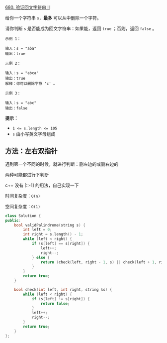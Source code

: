 [680. 验证回文字符串 Ⅱ](https://leetcode-cn.com/problems/valid-palindrome-ii/)

给你一个字符串 `s`，**最多** 可以从中删除一个字符。

请你判断 `s` 是否能成为回文字符串：如果能，返回 `true` ；否则，返回 `false` 。

```
示例 1：

输入：s = "aba"
输出：true

示例 2：

输入：s = "abca"
输出：true
解释：你可以删除字符 'c' 。

示例 3：

输入：s = "abc"
输出：false

```

**提示：**

- `1 <= s.length <= 105`
- `s` 由小写英文字母组成

## 方法：左右双指针

遇到第一个不同的时候，就进行判断：删左边的或删右边的

两种可能都进行下判断

c++ 没有 [::-1] 的用法，自己实现一下

时间复杂度：`O(n)`

空间复杂度：`O(1)`

```c++
class Solution {
public:
    bool validPalindrome(string s) {
        int left = 0;
        int right = s.length() - 1;
        while (left < right) {
            if (s[left] == s[right]) {
                left++;
                right--;
            } else {
                return (check(left, right - 1, s) || check(left + 1, right, s));
            }
        }
        return true;
    }

    bool check(int left, int right, string &s) {
        while (left < right) {
            if (s[left] != s[right]) {
                return false;
            }
            left++;
            right--;
        }
        return true;
    }
};
```